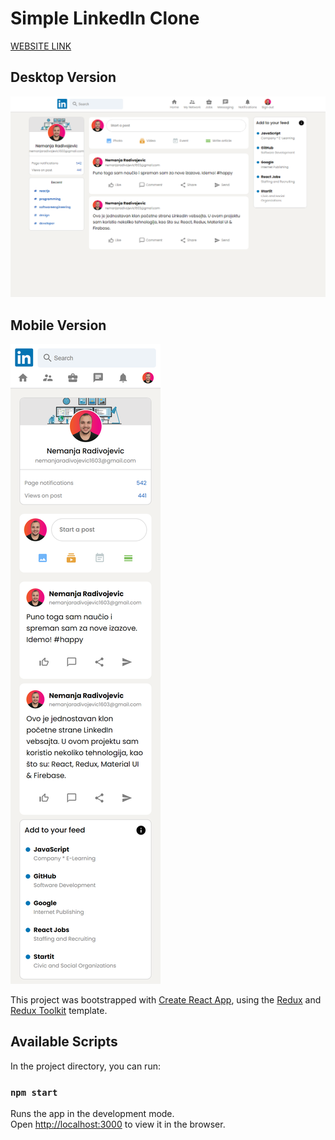 # Simple LinkedIn Clone

<a href="https://linkedin-clone-5d523.web.app/" target="_blank">WEBSITE LINK</a>

## Desktop Version
<img src="linkedin-clone-desktop.png" />

## Mobile Version
<img src="linkedin-clone-mobile.png" />

This project was bootstrapped with [Create React App](https://github.com/facebook/create-react-app), using the [Redux](https://redux.js.org/) and [Redux Toolkit](https://redux-toolkit.js.org/) template.

## Available Scripts

In the project directory, you can run:

### `npm start`

Runs the app in the development mode.<br />
Open [http://localhost:3000](http://localhost:3000) to view it in the browser.

